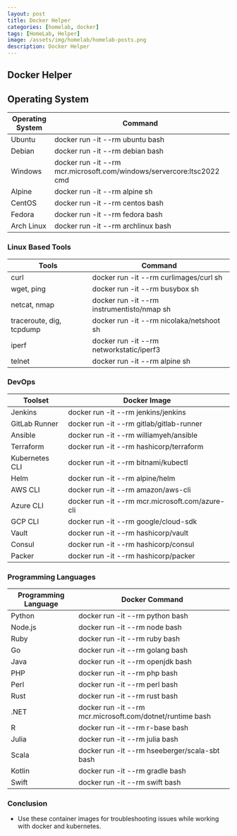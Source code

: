 ```yaml
---
layout: post
title: Docker Helper 
categories: [homelab, docker]
tags: [HomeLab, Helper]
image: /assets/img/homelab/homelab-posts.png
description: Docker Helper
---
```


## Docker Helper

## Operating System

| Operating System | Command |  
| ---------------- | ------- |  
| Ubuntu           | docker run -it --rm ubuntu bash |  
| Debian           | docker run -it --rm debian bash |  
| Windows          | docker run -it --rm mcr.microsoft.com/windows/servercore:ltsc2022 cmd |  
| Alpine           | docker run -it --rm alpine sh |  
| CentOS           | docker run -it --rm centos bash |  
| Fedora           | docker run -it --rm fedora bash |  
| Arch Linux       | docker run -it --rm archlinux bash |  

### Linux Based Tools

| Tools       | Command                                      |
|-------------|----------------------------------------------|
| curl        | docker run -it --rm curlimages/curl sh       |
| wget, ping  | docker run -it --rm busybox sh            |
| netcat, nmap | docker run -it --rm instrumentisto/nmap sh |
| traceroute, dig, tcpdump  | docker run -it --rm nicolaka/netshoot sh |
| iperf       | docker run -it --rm networkstatic/iperf3    |
| telnet      | docker run -it --rm alpine sh           |

### DevOps

| Toolset         | Docker Image                              |  
|-----------------|-------------------------------------------|  
| Jenkins         | docker run -it --rm jenkins/jenkins       |  
| GitLab Runner   | docker run -it --rm gitlab/gitlab-runner  |  
| Ansible         | docker run -it --rm williamyeh/ansible    |  
| Terraform       | docker run -it --rm hashicorp/terraform   |  
| Kubernetes CLI  | docker run -it --rm bitnami/kubectl       |  
| Helm            | docker run -it --rm alpine/helm          |  
| AWS CLI         | docker run -it --rm amazon/aws-cli        |  
| Azure CLI       | docker run -it --rm mcr.microsoft.com/azure-cli |  
| GCP CLI         | docker run -it --rm google/cloud-sdk      |  
| Vault           | docker run -it --rm hashicorp/vault       |  
| Consul          | docker run -it --rm hashicorp/consul      |  
| Packer          | docker run -it --rm hashicorp/packer      |  

### Programming Languages

| Programming Language | Docker Command                              |  
|----------------------|---------------------------------------------|  
| Python               | docker run -it --rm python bash            |  
| Node.js              | docker run -it --rm node bash              |  
| Ruby                 | docker run -it --rm ruby bash              |  
| Go                   | docker run -it --rm golang bash            |  
| Java                 | docker run -it --rm openjdk bash           |  
| PHP                  | docker run -it --rm php bash               |  
| Perl                 | docker run -it --rm perl bash              |  
| Rust                 | docker run -it --rm rust bash              |  
| .NET                 | docker run -it --rm mcr.microsoft.com/dotnet/runtime bash |  
| R                    | docker run -it --rm r-base bash            |  
| Julia                | docker run -it --rm julia bash             |  
| Scala                | docker run -it --rm hseeberger/scala-sbt bash |  
| Kotlin               | docker run -it --rm gradle bash            |  
| Swift                | docker run -it --rm swift bash             |  

### Conclusion

- Use these container images for troubleshooting issues while working with docker and kubernetes.
